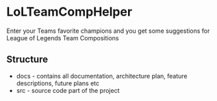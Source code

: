 # LoLTeamCompHelper
Enter your Teams favorite champions and you get some suggestions for League of Legends Team Compositions

## Structure
- docs - contains all documentation, architecture plan, feature descriptions, future plans etc
- src - source code part of the project
